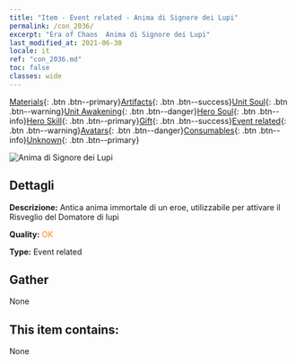 ```yaml
---
title: "Item - Event related - Anima di Signore dei Lupi"
permalink: /con_2036/
excerpt: "Era of Chaos  Anima di Signore dei Lupi"
last_modified_at: 2021-06-30
locale: it
ref: "con_2036.md"
toc: false
classes: wide
---
```

 [Materials](/ItemsIT/){: .btn .btn--primary}[Artifacts](/ItemsIT/Artifacts/){: .btn .btn--success}[Unit Soul](/ItemsIT/UnitSoul/){: .btn .btn--warning}[Unit Awakening](/ItemsIT/UnitAwakening/){: .btn .btn--danger}[Hero Soul](/ItemsIT/HeroSoul/){: .btn .btn--info}[Hero Skill](/ItemsIT/HeroSkill/){: .btn .btn--primary}[Gift](/ItemsIT/Gift/){: .btn .btn--success}[Event related](/ItemsIT/Events/){: .btn .btn--warning}[Avatars](/ItemsIT/Avatars/){: .btn .btn--danger}[Consumables](/ItemsIT/Consumables/){: .btn .btn--info}[Unknown](/ItemsIT/Unknown/){: .btn .btn--primary}

 ![Anima di Signore dei Lupi](/images/t/juexing_402.png)

## Dettagli
 **Descrizione:** Antica anima immortale di un eroe, utilizzabile per attivare il Risveglio del Domatore di lupi

 **Quality:** <span style="color: #FF8C00">OK</span>

 **Type:** Event related

## Gather

  None

## This item contains:

  None

